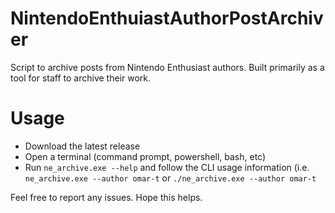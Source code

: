 # NintendoEnthuiastAuthorPostArchiver
Script to archive posts from Nintendo Enthusiast authors. Built primarily as a tool for staff to archive their work.

# Usage
- Download the latest release
- Open a terminal (command prompt, powershell, bash, etc)
- Run `ne_archive.exe --help` and follow the CLI usage information (i.e. `ne_archive.exe --author omar-t` or `./ne_archive.exe --author omar-t`

Feel free to report any issues. Hope this helps.
